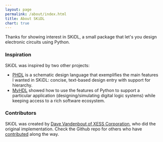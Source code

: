 ```yaml
---
layout: page
permalink: /about/index.html
title: About SKiDL
chart: true
---
```



Thanks for showing interest in SKiDL, a small package that let's you design electronic
circuits using Python.


### Inspiration

SKiDL was inspired by two other projects:

* [PHDL](http://sourceforge.net/p/phdl/wiki/Home/) is a schematic design 
  language that exemplifies the main features I wanted in SKiDL: 
  concise, text-based design entry with support for hierarchy.
* [MyHDL](http://myhdl.org/) showed how to use the features of Python to support a particular
  application (designing/simulating digital logic systems) while keeping access to a
  rich software ecosystem.


### Contributors

SKiDL was created by [Dave Vandenbout of XESS Corporation](mailto:devb@xess.com), who did the original implementation.
Check the Github repo for others who have [contributed](https://github.com/xesscorp/skidl/graphs/contributors) along the way.
